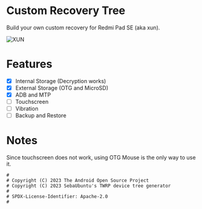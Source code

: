 # Custom Recovery Tree
Build your own custom recovery for Redmi Pad SE (aka xun).

![XUN](https://fdn2.gsmarena.com/vv/pics/xiaomi/xiaomi-pad-se-10.jpg)

# Features
- [X] Internal Storage (Decryption works)
- [X] External Storage (OTG and MicroSD)
- [X] ADB and MTP
- [ ] Touchscreen
- [ ] Vibration
- [ ] Backup and Restore

# Notes
Since touchscreen does not work, using OTG Mouse is the only way to use it.

```
#
# Copyright (C) 2023 The Android Open Source Project
# Copyright (C) 2023 SebaUbuntu's TWRP device tree generator
#
# SPDX-License-Identifier: Apache-2.0
#
```
